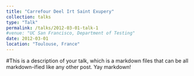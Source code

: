 ```yaml
---
title: "Carrefour Deel Irt Saint Exupery"
collection: talks
type: "Talk"
permalink: /talks/2012-03-01-talk-1
#venue: "UC San Francisco, Department of Testing"
date: 2012-03-01
location: "Toulouse, France"
---
```


#This is a description of your talk, which is a markdown files that can be all markdown-ified like any other post. Yay markdown!
